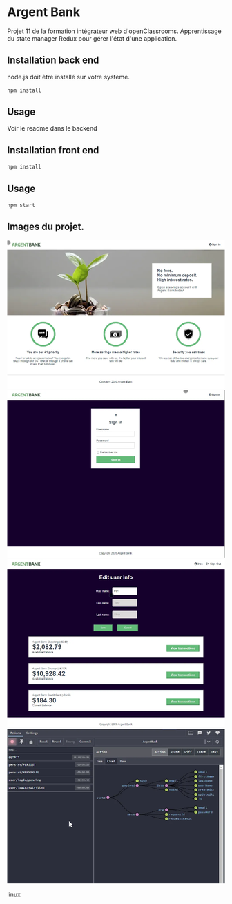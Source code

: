 # Argent Bank

Projet 11 de la formation intégrateur web d'openClassrooms.
Apprentissage du state manager Redux pour gérer l'état d'une application.
## Installation back end

node.js doit être installé sur votre système.

```bash
npm install
```

## Usage

Voir le readme dans le backend

## Installation front end

```bash
npm install
```
## Usage
```bash
npm start
```
## Images du projet.
![Accueil.](./img/argentbank1.webp)
![Login](./img/argentbank2.webp)
![Account](./img/argentbank4.webp)
![redux](./img/argentbank5.webp)

linux